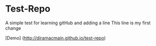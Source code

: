 # Test-Repo
A simple test for learning gitHub and adding a line
This line is my first change 

[Demo] (http://diramacmain.github.io/test-repo)
